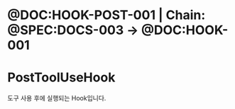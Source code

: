# @DOC:HOOK-POST-001 | Chain: @SPEC:DOCS-003 -> @DOC:HOOK-001

# PostToolUseHook

도구 사용 후에 실행되는 Hook입니다.
